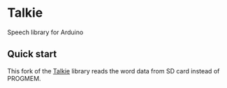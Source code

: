 Talkie
======

Speech library for Arduino

Quick start
-----------

This fork of the [Talkie](https://github.com/going-digital/Talkie) library reads the word data from SD card instead of PROGMEM.
